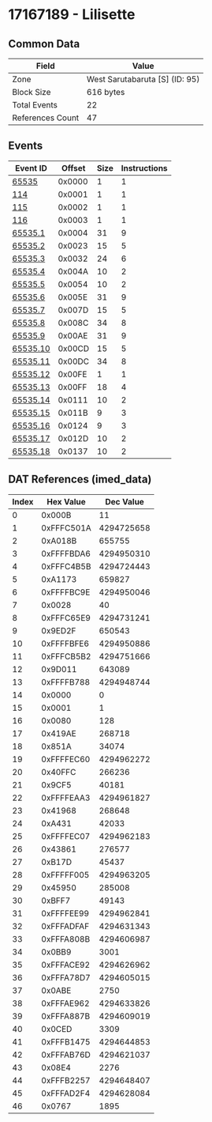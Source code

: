 # 17167189 - Lilisette

## Common Data

| Field            | Value                          |
|------------------|--------------------------------|
| Zone             | West Sarutabaruta [S] (ID: 95) |
| Block Size       | 616 bytes                      |
| Total Events     | 22                             |
| References Count | 47                             |

## Events

| Event ID                  | Offset   |   Size |   Instructions |
|---------------------------|----------|--------|----------------|
| [65535](./65535.md)       | 0x0000   |      1 |              1 |
| [114](./114.md)           | 0x0001   |      1 |              1 |
| [115](./115.md)           | 0x0002   |      1 |              1 |
| [116](./116.md)           | 0x0003   |      1 |              1 |
| [65535.1](./65535.1.md)   | 0x0004   |     31 |              9 |
| [65535.2](./65535.2.md)   | 0x0023   |     15 |              5 |
| [65535.3](./65535.3.md)   | 0x0032   |     24 |              6 |
| [65535.4](./65535.4.md)   | 0x004A   |     10 |              2 |
| [65535.5](./65535.5.md)   | 0x0054   |     10 |              2 |
| [65535.6](./65535.6.md)   | 0x005E   |     31 |              9 |
| [65535.7](./65535.7.md)   | 0x007D   |     15 |              5 |
| [65535.8](./65535.8.md)   | 0x008C   |     34 |              8 |
| [65535.9](./65535.9.md)   | 0x00AE   |     31 |              9 |
| [65535.10](./65535.10.md) | 0x00CD   |     15 |              5 |
| [65535.11](./65535.11.md) | 0x00DC   |     34 |              8 |
| [65535.12](./65535.12.md) | 0x00FE   |      1 |              1 |
| [65535.13](./65535.13.md) | 0x00FF   |     18 |              4 |
| [65535.14](./65535.14.md) | 0x0111   |     10 |              2 |
| [65535.15](./65535.15.md) | 0x011B   |      9 |              3 |
| [65535.16](./65535.16.md) | 0x0124   |      9 |              3 |
| [65535.17](./65535.17.md) | 0x012D   |     10 |              2 |
| [65535.18](./65535.18.md) | 0x0137   |     10 |              2 |

## DAT References (imed_data)

|   Index | Hex Value   |   Dec Value |
|---------|-------------|-------------|
|       0 | 0x000B      |          11 |
|       1 | 0xFFFC501A  |  4294725658 |
|       2 | 0xA018B     |      655755 |
|       3 | 0xFFFFBDA6  |  4294950310 |
|       4 | 0xFFFC4B5B  |  4294724443 |
|       5 | 0xA1173     |      659827 |
|       6 | 0xFFFFBC9E  |  4294950046 |
|       7 | 0x0028      |          40 |
|       8 | 0xFFFC65E9  |  4294731241 |
|       9 | 0x9ED2F     |      650543 |
|      10 | 0xFFFFBFE6  |  4294950886 |
|      11 | 0xFFFCB5B2  |  4294751666 |
|      12 | 0x9D011     |      643089 |
|      13 | 0xFFFFB788  |  4294948744 |
|      14 | 0x0000      |           0 |
|      15 | 0x0001      |           1 |
|      16 | 0x0080      |         128 |
|      17 | 0x419AE     |      268718 |
|      18 | 0x851A      |       34074 |
|      19 | 0xFFFFEC60  |  4294962272 |
|      20 | 0x40FFC     |      266236 |
|      21 | 0x9CF5      |       40181 |
|      22 | 0xFFFFEAA3  |  4294961827 |
|      23 | 0x41968     |      268648 |
|      24 | 0xA431      |       42033 |
|      25 | 0xFFFFEC07  |  4294962183 |
|      26 | 0x43861     |      276577 |
|      27 | 0xB17D      |       45437 |
|      28 | 0xFFFFF005  |  4294963205 |
|      29 | 0x45950     |      285008 |
|      30 | 0xBFF7      |       49143 |
|      31 | 0xFFFFEE99  |  4294962841 |
|      32 | 0xFFFADFAF  |  4294631343 |
|      33 | 0xFFFA808B  |  4294606987 |
|      34 | 0x0BB9      |        3001 |
|      35 | 0xFFFACE92  |  4294626962 |
|      36 | 0xFFFA78D7  |  4294605015 |
|      37 | 0x0ABE      |        2750 |
|      38 | 0xFFFAE962  |  4294633826 |
|      39 | 0xFFFA887B  |  4294609019 |
|      40 | 0x0CED      |        3309 |
|      41 | 0xFFFB1475  |  4294644853 |
|      42 | 0xFFFAB76D  |  4294621037 |
|      43 | 0x08E4      |        2276 |
|      44 | 0xFFFB2257  |  4294648407 |
|      45 | 0xFFFAD2F4  |  4294628084 |
|      46 | 0x0767      |        1895 |
